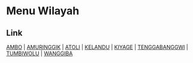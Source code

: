 # Menu Wilayah

## Link

[AMBO](https://github.com/gigit-pemilu/pemilu-2024-94-papua-tengah/tree/main/pilpres/hitung-suara/sub/94-papua-tengah/sub/02-puncak-jaya/sub/26-kiyage/sub/2007-ambo)
 | 
[AMURINGGIK](https://github.com/gigit-pemilu/pemilu-2024-94-papua-tengah/tree/main/pilpres/hitung-suara/sub/94-papua-tengah/sub/02-puncak-jaya/sub/26-kiyage/sub/2003-amuringgik)
 | 
[ATOLI](https://github.com/gigit-pemilu/pemilu-2024-94-papua-tengah/tree/main/pilpres/hitung-suara/sub/94-papua-tengah/sub/02-puncak-jaya/sub/26-kiyage/sub/2008-atoli)
 | 
[KELANDU](https://github.com/gigit-pemilu/pemilu-2024-94-papua-tengah/tree/main/pilpres/hitung-suara/sub/94-papua-tengah/sub/02-puncak-jaya/sub/26-kiyage/sub/2006-kelandu)
 | 
[KIYAGE](https://github.com/gigit-pemilu/pemilu-2024-94-papua-tengah/tree/main/pilpres/hitung-suara/sub/94-papua-tengah/sub/02-puncak-jaya/sub/26-kiyage/sub/2001-kiyage)
 | 
[TENGGABANGGWI](https://github.com/gigit-pemilu/pemilu-2024-94-papua-tengah/tree/main/pilpres/hitung-suara/sub/94-papua-tengah/sub/02-puncak-jaya/sub/26-kiyage/sub/2004-tenggabanggwi)
 | 
[TUMBIWOLU](https://github.com/gigit-pemilu/pemilu-2024-94-papua-tengah/tree/main/pilpres/hitung-suara/sub/94-papua-tengah/sub/02-puncak-jaya/sub/26-kiyage/sub/2005-tumbiwolu)
 | 
[WANGGIBA](https://github.com/gigit-pemilu/pemilu-2024-94-papua-tengah/tree/main/pilpres/hitung-suara/sub/94-papua-tengah/sub/02-puncak-jaya/sub/26-kiyage/sub/2002-wanggiba)

